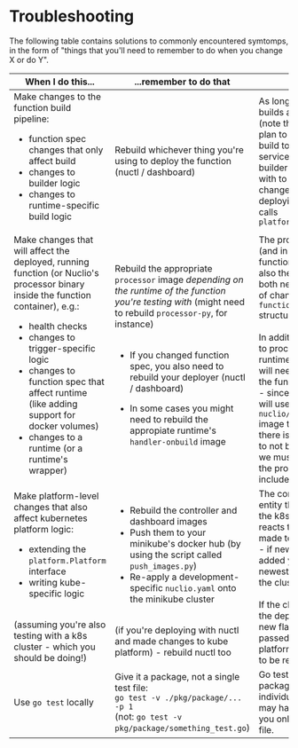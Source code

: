 # Troubleshooting
The following table contains solutions to commonly encountered symtomps, in the form of "things that you'll need to remember to do when you change X or do Y".

| When I do this... | ...remember to do that | Why? |
|-|-|-|
| Make changes to the function build pipeline:<br><ul><li>function spec changes that only affect build</li><li>changes to builder logic</li><li>changes to runtime-specific build logic</li></ul> | Rebuild whichever thing you're using to deploy the function (nuctl / dashboard) | As long as function builds are done locally (note there's a future plan to move function build to a builder service!) - we need the builder we're working with to be aware of any change in logic. If we're deploying with nuctl, it calls `platform.BuildFunction` |
| Make changes that will affect the deployed, running function (or Nuclio's processor binary inside the function container), e.g.:<br><ul><li>health checks</li><li>changes to trigger-specific logic</li><li>changes to function spec that affect runtime (like adding support for docker volumes)</li><li>changes to a runtime (or a runtime's wrapper)</li></ul> | Rebuild the appropriate `processor` image _depending on the runtime of the function you're testing with_ (might need to rebuild `processor-py`, for instance)<br><br><ul><li>If you changed function spec, you also need to rebuild your deployer (nuctl / dashboard)</li></ul><ul><li>In some cases you might need to rebuild the appropiate runtime's `handler-onbuild` image</li></ul> | The processor binary (and in the case of function spec changes, also the deploying tool) both need to be aware of changes to `functionconfig` structure.<br><br>In addition, any change to processor code or runtime-specific code will need to run inside the function container - since function builds will use the existing `nuclio/processor` image to start from (if there is one built). For it to not be out-of-date, we must rebuild it for the processor binary to include our changes |
| Make platform-level changes that also affect kubernetes platform logic:<br><ul><li>extending the `platform.Platform` interface</li><li>writing kube-specific logic</li></ul><br>(assuming you're also testing with a k8s cluster - which you should be doing!) | <ul><li>Rebuild the controller and dashboard images</li><li>Push them to your minikube's docker hub (by using the script called `push_images.py`)</li><li>Re-apply a development-specific `nuclio.yaml` onto the minikube cluster</li></ul><br>(if you're deploying with nuctl and made changes to kube platform) - rebuild nuctl too | The controller is the entity that runs inside the k8s cluster and reacts to changes made to Nuclio's CRDs - if new logic was added you need its newest version to run in the cluster.<br><br>If the changes affect the deployer too (i.e. new flag which is passed to kube platform), it also needs to be rebuilt. |
| Use `go test` locally | Give it a package, not a single test file:<br>`go test -v ./pkg/package/... -p 1`<br>(not: `go test -v pkg/package/something_test.go`) | Go test only accepts package names, not individual test files. You may have build errors if you only give it a test file. |
